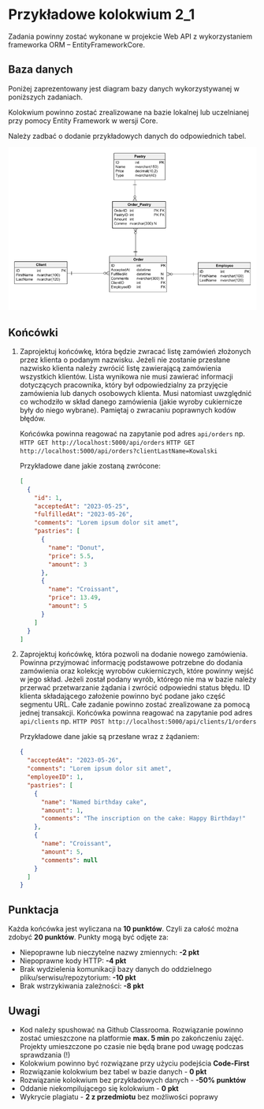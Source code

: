 # Przykładowe kolokwium 2_1

Zadania powinny zostać wykonane w projekcie Web API z wykorzystaniem frameworka ORM – EntityFrameworkCore.

## Baza danych

Poniżej zaprezentowany jest diagram bazy danych wykorzystywanej w poniższych zadaniach.

Kolokwium powinno zostać zrealizowane na bazie lokalnej lub uczelnianej przy pomocy Entity Framework w wersji Core.

Należy zadbać o dodanie przykładowych danych do odpowiednich tabel.

![alt text](./Data/przykladoweKolokwium2Diagram_1.png "Title")

## Końcówki

1. Zaprojektuj końcówkę, która będzie zwracać listę zamówień złożonych przez klienta o podanym nazwisku. Jeżeli nie zostanie przesłane nazwisko klienta należy zwrócić listę zawierającą zamówienia wszystkich klientów. Lista wynikowa nie musi zawierać informacji dotyczących pracownika, który był odpowiedzialny za przyjęcie zamówienia lub danych osobowych klienta. Musi natomiast uwzględnić co wchodziło w skład danego zamówienia (jakie wyroby cukiernicze były do niego wybrane). Pamiętaj o zwracaniu poprawnych kodów błędów.

   Końcówka powinna reagować na zapytanie pod adres `api/orders` np.
   `HTTP GET http://localhost:5000/api/orders`
   `HTTP GET http://localhost:5000/api/orders?clientLastName=Kowalski`

   Przykładowe dane jakie zostaną zwrócone:

   ```json
   [
     {
       "id": 1,
       "acceptedAt": "2023-05-25",
       "fulfilledAt": "2023-05-26",
       "comments": "Lorem ipsum dolor sit amet",
       "pastries": [
         {
           "name": "Donut",
           "price": 5.5,
           "amount": 3
         },
         {
           "name": "Croissant",
           "price": 13.49,
           "amount": 5
         }
       ]
     }
   ]
   ```

2. Zaprojektuj końcówkę, która pozwoli na dodanie nowego zamówienia. Powinna przyjmować informację podstawowe potrzebne do dodania zamówienia oraz kolekcję wyrobów cukierniczych, które powinny wejść w jego skład. Jeżeli został podany wyrób, którego nie ma w bazie należy przerwać przetwarzanie żądania i zwrócić odpowiedni status błędu. ID klienta składającego założenie powinno być podane jako część segmentu URL. Całe zadanie powinno zostać zrealizowane za pomocą jednej transakcji.
   Końcówka powinna reagować na zapytanie pod adres `api/clients` np.
   `HTTP POST http://localhost:5000/api/clients/1/orders`

   Przykładowe dane jakie są przesłane wraz z żądaniem:

   ```json
   {
     "acceptedAt": "2023-05-26",
     "comments": "Lorem ipsum dolor sit amet",
     "employeeID": 1,
     "pastries": [
       {
         "name": "Named birthday cake",
         "amount": 1,
         "comments": "The inscription on the cake: Happy Birthday!"
       },
       {
         "name": "Croissant",
         "amount": 5,
         "comments": null
       }
     ]
   }
   ```

## Punktacja

Każda końcówka jest wyliczana na **10 punktów**. Czyli za całość można zdobyć **20 punktów**.
Punkty mogą być odjęte za:

- Niepoprawne lub nieczytelne nazwy zmiennych: **-2 pkt**
- Niepoprawne kody HTTP: **-4 pkt**
- Brak wydzielenia komunikacji bazy danych do oddzielnego pliku/serwisu/repozytorium: **-10 pkt**
- Brak wstrzykiwania zależności: **-8 pkt**

## Uwagi

- Kod należy spushować na Github Classrooma. Rozwiązanie powinno zostać umieszczone na platformie
  **max. 5 min** po zakończeniu zajęć. Projekty umieszczone po czasie nie będą brane pod uwagę podczas
  sprawdzania (!)
- Kolokwium powinno być rozwiązane przy użyciu podejścia **Code-First**
- Rozwiązanie kolokwium bez tabel w bazie danych - **0 pkt**
- Rozwiązanie kolokwium bez przykładowych danych - **-50% punktów**
- Oddanie niekompilującego się kolokwium - **0 pkt**
- Wykrycie plagiatu - **2 z przedmiotu** bez możliwości poprawy
